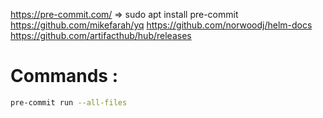 https://pre-commit.com/ => sudo apt install pre-commit
https://github.com/mikefarah/yq
https://github.com/norwoodj/helm-docs
https://github.com/artifacthub/hub/releases

# Commands :
```bash
pre-commit run --all-files
```
